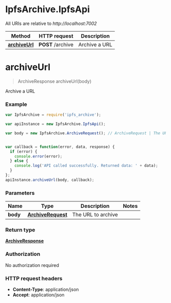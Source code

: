 # IpfsArchive.IpfsApi

All URIs are relative to *http://localhost:7002*

Method | HTTP request | Description
------------- | ------------- | -------------
[**archiveUrl**](IpfsApi.md#archiveUrl) | **POST** /archive | Archive a URL


<a name="archiveUrl"></a>
# **archiveUrl**
> ArchiveResponse archiveUrl(body)

Archive a URL

### Example
```javascript
var IpfsArchive = require('ipfs_archive');

var apiInstance = new IpfsArchive.IpfsApi();

var body = new IpfsArchive.ArchiveRequest(); // ArchiveRequest | The URL to archive


var callback = function(error, data, response) {
  if (error) {
    console.error(error);
  } else {
    console.log('API called successfully. Returned data: ' + data);
  }
};
apiInstance.archiveUrl(body, callback);
```

### Parameters

Name | Type | Description  | Notes
------------- | ------------- | ------------- | -------------
 **body** | [**ArchiveRequest**](ArchiveRequest.md)| The URL to archive | 

### Return type

[**ArchiveResponse**](ArchiveResponse.md)

### Authorization

No authorization required

### HTTP request headers

 - **Content-Type**: application/json
 - **Accept**: application/json

